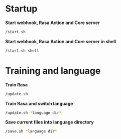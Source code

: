 # Startup

**Start webhook, Rasa Action and Core server**
```bash
/start.sh
```
**Start webhook, Rasa Action and Core server in shell**
```bash
/start.sh shell
```

# Training and language

**Train Rasa**
```bash
/update.sh
```
**Train Rasa and switch language**
```bash
/update.sh *language dir*
```
**Save current files into language directory**
```bash
/save.sh *language dir*
```